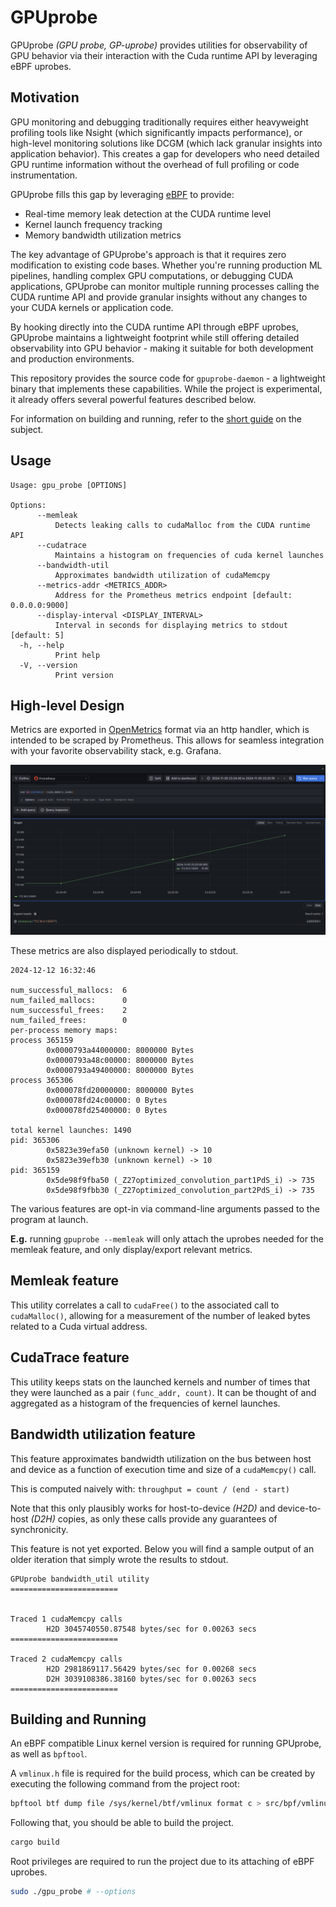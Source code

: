 # GPUprobe

GPUprobe *(GPU probe, GP-uprobe)* provides utilities for observability
of GPU behavior via their interaction with the Cuda runtime API by leveraging 
eBPF uprobes.

## Motivation

GPU monitoring and debugging traditionally requires either heavyweight 
profiling tools like Nsight (which significantly impacts performance), or 
high-level monitoring solutions like DCGM (which lack granular insights into 
application behavior). This creates a gap for developers who need detailed GPU 
runtime information without the overhead of full profiling or code 
instrumentation.

GPUprobe fills this gap by leveraging [eBPF](https://ebpf.io/) to provide:

- Real-time memory leak detection at the CUDA runtime level
- Kernel launch frequency tracking
- Memory bandwidth utilization metrics

The key advantage of GPUprobe's approach is that it requires zero modification 
to existing code bases. Whether you're running production ML pipelines, 
handling complex GPU computations, or debugging CUDA applications, GPUprobe can 
monitor multiple running processes calling the CUDA runtime API and provide 
granular insights without any changes to your CUDA kernels or application code.

By hooking directly into the CUDA runtime API through eBPF uprobes, GPUprobe 
maintains a lightweight footprint while still offering detailed observability 
into GPU behavior - making it suitable for both development and production 
environments.

This repository provides the source code for `gpuprobe-daemon` - a lightweight 
binary that implements these capabilities. While the project is experimental, 
it already offers several powerful features described below.

For information on building and running, refer to the 
[short guide](#building-and-running) on the subject.

## Usage

```
Usage: gpu_probe [OPTIONS]

Options:
      --memleak
          Detects leaking calls to cudaMalloc from the CUDA runtime API
      --cudatrace
          Maintains a histogram on frequencies of cuda kernel launches
      --bandwidth-util
          Approximates bandwidth utilization of cudaMemcpy
      --metrics-addr <METRICS_ADDR>
          Address for the Prometheus metrics endpoint [default: 0.0.0.0:9000]
      --display-interval <DISPLAY_INTERVAL>
          Interval in seconds for displaying metrics to stdout [default: 5]
  -h, --help
          Print help
  -V, --version
          Print version
```

## High-level Design

Metrics are exported in [OpenMetrics](https://github.com/prometheus/OpenMetrics/blob/main/specification/OpenMetrics.md) 
format via an http handler, which is intended to be scraped by Prometheus. This
allows for seamless integration with your favorite observability stack, e.g.
Grafana.

![Grafana plotting aggregated Cuda memory leaks](readme-assets/memleaks-grafana.png)

These metrics are also displayed periodically to stdout.

```
2024-12-12 16:32:46

num_successful_mallocs:  6
num_failed_mallocs:      0
num_successful_frees:    2
num_failed_frees:        0
per-process memory maps:
process 365159
        0x0000793a44000000: 8000000 Bytes
        0x0000793a48c00000: 8000000 Bytes
        0x0000793a49400000: 8000000 Bytes
process 365306
        0x000078fd20000000: 8000000 Bytes
        0x000078fd24c00000: 0 Bytes
        0x000078fd25400000: 0 Bytes

total kernel launches: 1490
pid: 365306
        0x5823e39efa50 (unknown kernel) -> 10
        0x5823e39efb30 (unknown kernel) -> 10
pid: 365159
        0x5de98f9fba50 (_Z27optimized_convolution_part1PdS_i) -> 735
        0x5de98f9fbb30 (_Z27optimized_convolution_part2PdS_i) -> 735

```

The various features are opt-in via command-line arguments passed to the 
program at launch. 

**E.g.** running `gpuprobe --memleak` will only attach the uprobes needed for
the memleak feature, and only display/export relevant metrics.

## Memleak feature

This utility correlates a call to `cudaFree()` to the associated call to 
`cudaMalloc()`, allowing for a measurement of the number of leaked bytes 
related to a Cuda virtual address.

## CudaTrace feature

This utility keeps stats on the launched kernels and number of times that they
were launched as a pair `(func_addr, count)`. It can be thought of and
aggregated as a histogram of the frequencies of kernel launches.

## Bandwidth utilization feature

This feature approximates bandwidth utilization on the bus between host and 
device as a function of execution time and size of a `cudaMemcpy()` call.

This is computed naively with: `throughput = count / (end - start)`

Note that this only plausibly works for host-to-device *(H2D)* and
device-to-host *(D2H)* copies, as only these calls provide any guarantees of
synchronicity.

This feature is not yet exported. Below you will find a sample output of an 
older iteration that simply wrote the results to stdout.

```
GPUprobe bandwidth_util utility
========================


Traced 1 cudaMemcpy calls
        H2D 3045740550.87548 bytes/sec for 0.00263 secs
========================

Traced 2 cudaMemcpy calls
        H2D 2981869117.56429 bytes/sec for 0.00268 secs
        D2H 3039108386.38160 bytes/sec for 0.00263 secs
========================
```

## Building and Running

An eBPF compatible Linux kernel version is required for running GPUprobe, as
well as `bpftool`.

A `vmlinux.h` file is required for the build process, which can be created
by executing the following command from the project root:

```bash
bpftool btf dump file /sys/kernel/btf/vmlinux format c > src/bpf/vmlinux.h
```

Following that, you should be able to build the project.

```bash
cargo build
```

Root privileges are required to run the project due to its attaching of eBPF
uprobes.

```bash
sudo ./gpu_probe # --options
```
